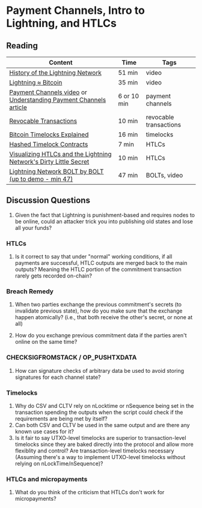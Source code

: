 # Payment Channels, Intro to Lightning, and HTLCs

## Reading

| Content                                                                                       | Time  | Tags                    |
|-----------------------------------------------------------------------------------------------|-------|-------------------------|
[History of the Lightning Network](https://www.youtube.com/watch?v=HauP9F16mUM) | 51 min | video |
[Lightning ≈ Bitcoin](https://www.youtube.com/watch?v=8lMLo-7yF5k) | 35 min | video |
[Payment Channels video](https://www.youtube.com/watch?v=4SdBa8ZOfqg) or [Understanding Payment Channels article](https://blog.chainside.net/understanding-payment-channels-4ab018be79d4)| 6 or 10 min | payment channels |
[Revocable Transactions](https://rusty.ozlabs.org/?p=450) | 10 min | revocable transactions |
[Bitcoin Timelocks Explained](https://medium.com/summa-technology/bitcoins-time-locks-27e0c362d7a1) | 16 min | timelocks |
[Hashed Timelock Contracts](https://rusty.ozlabs.org/?p=462) | 7 min | HTLCs |
[Visualizing HTLCs and the Lightning Network's Dirty Little Secret](https://medium.com/@peter_r/visualizing-htlcs-and-the-lightning-networks-dirty-little-secret-cb9b5773a0) | 10 min | HTLCs |
[Lightning Network BOLT by BOLT (up to demo - min 47)](https://www.youtube.com/watch?v=Ysj2yobFMF4) | 47 min | BOLTs, video |

## Discussion Questions

1. Given the fact that Lightning is punishment-based and requires nodes to be online, could an attacker trick you into publishing old states and lose all your funds?

### HTLCs

1. Is it correct to say that under "normal" working conditions, if all payments are successful, HTLC outputs are merged back to the main outputs? Meaning the HTLC portion of the commitment transaction rarely gets recorded on-chain?

### Breach Remedy

1. When two parties exchange the previous commitment's secrets (to invalidate previous state), how do you make sure that the exchange happen atomically? (i.e., that both receive the other's secret, or none at all)

1. How do you exchange previous commitment data if the parties aren't online on the same time?

### CHECKSIGFROMSTACK / OP_PUSHTXDATA

1. How can signature checks of arbitrary data be used to avoid storing signatures for each channel state?

### Timelocks

1. Why do CSV and CLTV rely on nLocktime or nSequence being set in the transaction spending the outputs when the script could check if the requirements are being met by itself?
1. Can both CSV and CLTV be used in the same output and are there any known use cases for it?
1. Is it fair to say UTXO-level timelocks are superior to transaction-level timelocks since they are baked directly into the protocol and allow more flexiblity and control? Are transaction-level timelocks necessary (Assuming there's a way to implement UTXO-level timelocks without relying on nLockTime/nSequence)?

### HTLCs and micropayments

1. What do you think of the criticism that HTLCs don't work for micropayments?
